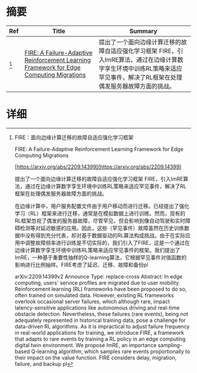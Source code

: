 # 摘要

| Ref | Title | Summary |
| --- | --- | --- |
| [^1] | [FIRE: A Failure-Adaptive Reinforcement Learning Framework for Edge Computing Migrations](https://arxiv.org/abs/2209.14399) | 提出了一个面向边缘计算迁移的故障自适应强化学习框架 FIRE，引入ImRE算法，通过在边缘计算数字孪生环境中训练RL策略来适应罕见事件，解决了RL框架在处理偶发服务器故障方面的挑战。 |

# 详细

[^1]: FIRE：面向边缘计算迁移的故障自适应强化学习框架

    FIRE: A Failure-Adaptive Reinforcement Learning Framework for Edge Computing Migrations

    [https://arxiv.org/abs/2209.14399](https://arxiv.org/abs/2209.14399)

    提出了一个面向边缘计算迁移的故障自适应强化学习框架 FIRE，引入ImRE算法，通过在边缘计算数字孪生环境中训练RL策略来适应罕见事件，解决了RL框架在处理偶发服务器故障方面的挑战。

    

    在边缘计算中，用户服务配置文件由于用户移动而进行迁移。已经提出了强化学习（RL）框架来进行迁移，通常是在模拟数据上进行训练。然而，现有的RL框架忽视了偶发的服务器故障，尽管罕见，但会影响到像自动驾驶和实时障碍检测等对延迟敏感的应用。因此，这些（罕见事件）故障虽然在历史训练数据中没有得到充分代表，却对基于数据驱动的RL算法构成挑战。由于在实际应用中调整故障频率进行训练是不切实际的，我们引入了FIRE，这是一个通过在边缘计算数字孪生环境中训练RL策略来适应罕见事件的框架。我们提出了ImRE，一种基于重要性抽样的Q-learning算法，它根据罕见事件对值函数的影响进行比例抽样。FIRE考虑了延迟、迁移、故障和备份pl

    arXiv:2209.14399v2 Announce Type: replace-cross  Abstract: In edge computing, users' service profiles are migrated due to user mobility. Reinforcement learning (RL) frameworks have been proposed to do so, often trained on simulated data. However, existing RL frameworks overlook occasional server failures, which although rare, impact latency-sensitive applications like autonomous driving and real-time obstacle detection. Nevertheless, these failures (rare events), being not adequately represented in historical training data, pose a challenge for data-driven RL algorithms. As it is impractical to adjust failure frequency in real-world applications for training, we introduce FIRE, a framework that adapts to rare events by training a RL policy in an edge computing digital twin environment. We propose ImRE, an importance sampling-based Q-learning algorithm, which samples rare events proportionally to their impact on the value function. FIRE considers delay, migration, failure, and backup pl
    

